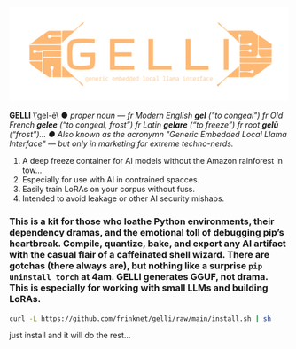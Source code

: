 ![logo](logo.svg)

**GELLI** \ˈgel-ē\ ● *proper noun* — *fr Modern English **gel** ("to congeal") fr Old French **gelee** (“to congeal, frost”) fr Latin **gelare** (“to freeze”) fr root **gelū** (“frost”)... ● Also known as the acronymn "Generic Embedded Local Llama Interface"  — but only in marketing for extreme techno-nerds.*

1. A deep freeze container for AI models without the Amazon rainforest in tow...
2. Especially for use with AI in contrained spacces.
3. Easily train LoRAs on your corpus without fuss.
4. Intended to avoid leakage or other AI security mishaps.

### This is a kit for those who loathe Python environments, their dependency dramas, and the emotional toll of debugging pip’s heartbreak. Compile, quantize, bake, and export any AI artifact with the casual flair of a caffeinated shell wizard. There are gotchas (there always are), but nothing like a surprise `pip uninstall torch` at 4am. GELLI generates GGUF, not drama. This is especially for working with  small LLMs and building LoRAs.

```bash
curl -L https://github.com/frinknet/gelli/raw/main/install.sh | sh
```

just install and it will do the rest...
